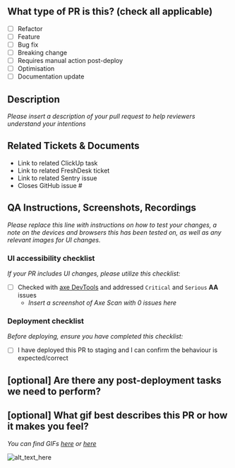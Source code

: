 <!--
     For Work In Progress Pull Requests, please use the Draft PR feature,
     see https://github.blog/2019-02-14-introducing-draft-pull-requests/ for further details.

     For a timely review/response, please avoid force-pushing additional
     commits if your PR already received reviews or comments.

     Before submitting a Pull Request, please ensure you've done the following:
     - 👷‍♀️ Create small PRs. In most cases, this will be possible.
     - 📝 Use descriptive commit messages.
     - 📗 Update any related documentation and include any relevant screenshots.
-->

## What type of PR is this? (check all applicable)

- [ ] Refactor
- [ ] Feature
- [ ] Bug fix
- [ ] Breaking change
- [ ] Requires manual action post-deploy
- [ ] Optimisation
- [ ] Documentation update

## Description

_Please insert a description of your pull request to help reviewers understand your intentions_

## Related Tickets & Documents

<!--
For pull requests that relate to or close an issue, please include them
below.  We like to follow [Github's guidance on linking issues to pull requests](https://docs.github.com/en/issues/tracking-your-work-with-issues/linking-a-pull-request-to-an-issue).

For example, having the text: "closes #1234" would connect the current pull
request to issue 1234.  And when we merge the pull request, GitHub will
automatically close the issue.
-->

- Link to related ClickUp task
- Link to related FreshDesk ticket
- Link to related Sentry issue
- Closes GitHub issue #

## QA Instructions, Screenshots, Recordings

_Please replace this line with instructions on how to test your changes, a note
on the devices and browsers this has been tested on, as well as any relevant
images for UI changes._

### UI accessibility checklist

_If your PR includes UI changes, please utilize this checklist:_

- [ ] Checked with [axe DevTools](https://www.deque.com/axe/) and addressed `Critical` and `Serious` **AA** issues
    - _Insert a screenshot of Axe Scan with 0 issues here_

### Deployment checklist

_Before deploying, ensure you have completed this checklist:_

- [ ] I have deployed this PR to staging and I can confirm the behaviour is expected/correct

## [optional] Are there any post-deployment tasks we need to perform?

## [optional] What gif best describes this PR or how it makes you feel?

_You can find GIFs [here](https://tenor.com/) or [here](https://giphy.com/)_

![alt_text_here](gif_link_url_here)
